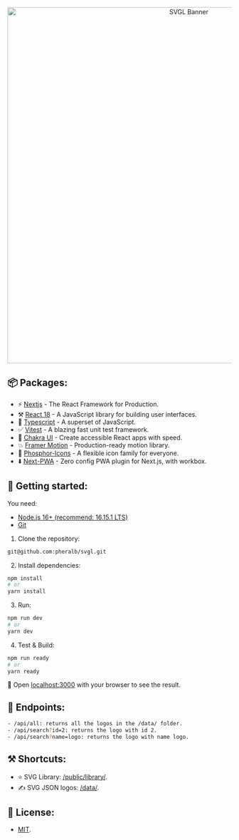 <p align="center">
  <a href="https://svgl.vercel.app/">
    <img src="https://i.postimg.cc/7LZ1tVf6/banner.png" width="800px" alt="SVGL Banner" />
  </a>
</p>

## 📦 Packages:

- ⚡️ [Nextjs](https://nextjs.org/) - The React Framework for Production.
- ⚒️ [React 18](https://reactjs.org/) - A JavaScript library for building user interfaces.
- 💙 [Typescript](https://www.typescriptlang.org/) - A superset of JavaScript.
- ✅ [Vitest](https://vitest.dev/) - A blazing fast unit test framework.
- 💅 [Chakra UI](https://chakra-ui.com/) - Create accessible React apps with speed.
- 💥 [Framer Motion](https://www.framer.com/motion/) - Production-ready motion library.
- 💖 [Phosphor-Icons](https://phosphoricons.com/) - A flexible icon family for everyone.
- ⬇️ [Next-PWA](https://github.com/shadowwalker/next-pwa) - Zero config PWA plugin for Next.js, with workbox.

## 🚀 Getting started:

You need:

- [Node.js 16+ (recommend: 16.15.1 LTS)](https://nodejs.org/en/)
- [Git](https://git-scm.com/book/en/v2/Getting-Started-Installing-Git)

1. Clone the repository:

```bash
git@github.com:pheralb/svgl.git
```

2. Install dependencies:

```bash
npm install
# or
yarn install
```

3. Run:

```bash
npm run dev
# or
yarn dev
``` 

4. Test & Build:

```bash
npm run ready
# or
yarn ready
``` 

🥳 Open [localhost:3000](localhost:3000) with your browser to see the result.

## 🚂 Endpoints:

```bash
- /api/all: returns all the logos in the /data/ folder.
- /api/search?id=2: returns the logo with id 2.
- /api/search?name=logo: returns the logo with name logo.
```

## ⚒️ Shortcuts:

- ⭐ SVG Library: [/public/library/](https://github.com/pheralb/svgl/tree/main/public/library).
- ✍️ SVG JSON logos: [/data/](https://github.com/pheralb/svgl/tree/main/data).

## 🔑 License:

- [MIT](https://github.com/pheralb/svgl/blob/main/LICENSE).

